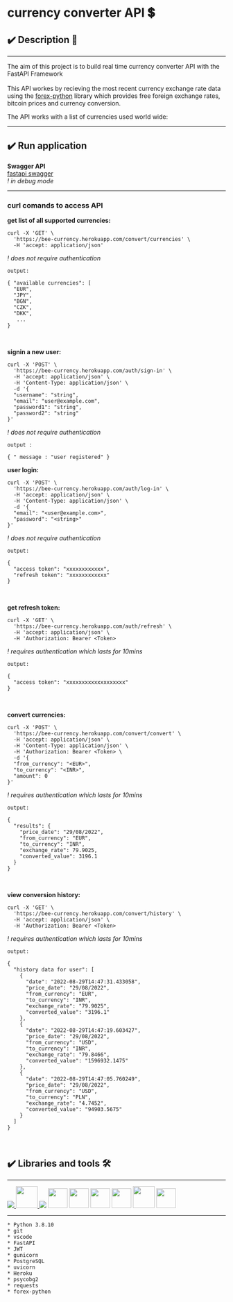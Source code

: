 # **currency converter API 💲**

## ✔️ **Description** 📑
___
The aim of this project is to build real time currency converter API with the FastAPI Framework
<br><br>
This API workes by recieving the most recent currency exchange rate data using the [forex-python](https://forex-python.readthedocs.io/en/latest/index.html) library which provides free foreign exchange rates, bitcoin prices and currency conversion.

The API works with a list of currencies used world wide:

___

## **✔️ Run application**

**Swagger API** <br>
[fastapi swagger](https://bee-currency.herokuapp.com/redoc) <br>
*! in debug mode*

___

### **curl comands to access API**

**get list of all supported currencies:** <br>
    
    curl -X 'GET' \
      'https://bee-currency.herokuapp.com/convert/currencies' \
      -H 'accept: application/json'

*! does not require authentication*

    output:

    { "available currencies": [
      "EUR",
      "JPY",
      "BGN",
      "CZK",
      "DKK", 
       ...
    }

<br>

**signin a new user:** 

    curl -X 'POST' \
      'https://bee-currency.herokuapp.com/auth/sign-in' \
      -H 'accept: application/json' \
      -H 'Content-Type: application/json' \
      -d '{
      "username": "string",
      "email": "user@example.com",
      "password1": "string",
      "password2": "string"
    }'
*! does not require authentication*
  <br>

    output :

    { " message : "user registered" }




**user login:** 

    curl -X 'POST' \
      'https://bee-currency.herokuapp.com/auth/log-in' \
      -H 'accept: application/json' \
      -H 'Content-Type: application/json' \
      -d '{ 
      "email": "<user@example.com>",
      "password": "<string>"
    }' 

*! does not require authentication*

    output:

    {
      "access token": "xxxxxxxxxxxx",
      "refresh token": "xxxxxxxxxxxx"
    }

<br>



**get refresh token:** 

    curl -X 'GET' \
      'https://bee-currency.herokuapp.com/auth/refresh' \
      -H 'accept: application/json' \
      -H 'Authorization: Bearer <Token>

*! requires authentication which lasts for 10mins*

    output:

    {
      "access token": "xxxxxxxxxxxxxxxxxxx"
    }

<br>

**convert currencies:**

    curl -X 'POST' \
      'https://bee-currency.herokuapp.com/convert/convert' \
      -H 'accept: application/json' \
      -H 'Content-Type: application/json' \
      -H 'Authorization: Bearer <Token> \
      -d '{ 
      "from_currency": "<EUR>", 
      "to_currency": "<INR>", 
      "amount": 0 
    }' 

*! requires authentication which lasts for 10mins*

    output:

    {
      "results": {
        "price_date": "29/08/2022",
        "from_currency": "EUR",
        "to_currency": "INR",
        "exchange_rate": 79.9025,
        "converted_value": 3196.1
      }
    }

<br>

**view conversion history:**

    curl -X 'GET' \
      'https://bee-currency.herokuapp.com/convert/history' \
      -H 'accept: application/json' \
      -H 'Authorization: Bearer <Token>

*! requires authentication which lasts for 10mins*

    output:

    {
      "history data for user": [
        {
          "date": "2022-08-29T14:47:31.433058",
          "price_date": "29/08/2022",
          "from_currency": "EUR",
          "to_currency": "INR",
          "exchange_rate": "79.9025",
          "converted_value": "3196.1"
        },
        {
          "date": "2022-08-29T14:47:19.603427",
          "price_date": "29/08/2022",
          "from_currency": "USD",
          "to_currency": "INR",
          "exchange_rate": "79.8466",
          "converted_value": "1596932.1475"
        },
        {
          "date": "2022-08-29T14:47:05.760249",
          "price_date": "29/08/2022",
          "from_currency": "USD",
          "to_currency": "PLN",
          "exchange_rate": "4.7452",
          "converted_value": "94903.5675"
        }
      ]
    }

<br>

<!--  -->

## **✔️ Libraries and tools 🛠️**
___
<a href="https://www.python.org" target="_blank"> <img src="https://img.icons8.com/color/48/000000/python.png"/> </a>
<a href="https://git-scm.com/" target="_blank"> <img src="https://img.icons8.com/color/48/000000/git.png" height="50"/> </a>
<a href="" target="_blank"> <img src="https://img.icons8.com/color/48/000000/visual-studio-code-2019.png"></a>
<img height="45" src="https://api.iconify.design/simple-icons/fastapi.svg?color=%23059083&width=60&height=60"/>
<img height="45" src="https://api.iconify.design/logos/jwt-icon.svg?color=%23059083"/>
<img height="45" src="https://api.iconify.design/logos/gunicorn.svg"/>
<img height="45" src="https://api.iconify.design/logos/postgresql.svg"/>
<img height="50" src="https://raw.githubusercontent.com/tomchristie/uvicorn/master/docs/uvicorn.png"/>
<img height="45" src="https://api.iconify.design/logos/heroku-icon.svg"/>
<!--  -->

___
    * Python 3.8.10
    * git
    * vscode
    * FastAPI
    * JWT
    * gunicorn
    * PostgreSQL
    * uvicorn
    * Heroku
    * psycobg2
    * requests
    * forex-python

<!--  -->
